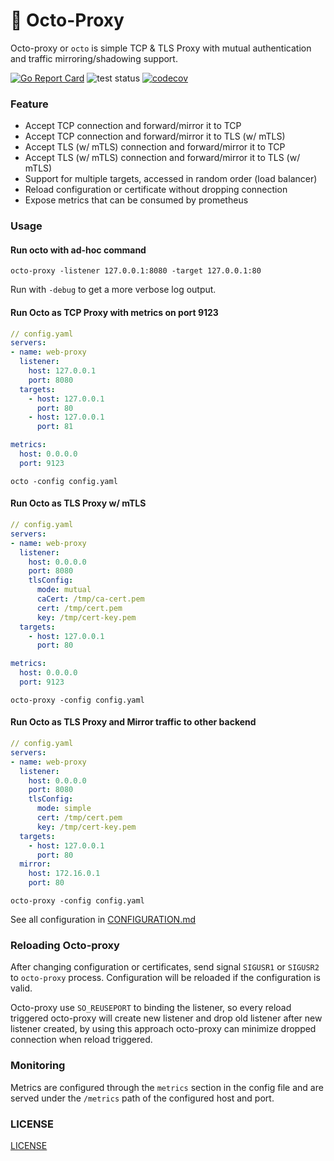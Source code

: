 # 🐙 Octo-Proxy  
Octo-proxy or `octo` is simple TCP & TLS Proxy with mutual authentication and traffic mirroring/shadowing support.

[![Go Report Card](https://goreportcard.com/badge/github.com/nothinux/octo-proxy)](https://goreportcard.com/report/github.com/nothinux/octo-proxy)  ![test status](https://github.com/nothinux/octo-proxy/actions/workflows/test.yml/badge.svg?branch=main)  [![codecov](https://codecov.io/gh/nothinux/octo-proxy/branch/main/graph/badge.svg?token=HBRTW7DX0K)](https://codecov.io/gh/nothinux/octo-proxy)

### Feature
- Accept TCP connection and forward/mirror it to TCP
- Accept TCP connection and forward/mirror it to TLS (w/ mTLS)
- Accept TLS (w/ mTLS) connection and forward/mirror it to TCP
- Accept TLS (w/ mTLS) connection and forward/mirror it to TLS (w/ mTLS)
- Support for multiple targets, accessed in random order (load balancer)
- Reload configuration or certificate without dropping connection
- Expose metrics that can be consumed by prometheus

### Usage
#### Run octo with ad-hoc command
```
octo-proxy -listener 127.0.0.1:8080 -target 127.0.0.1:80
```

Run with `-debug` to get a more verbose log output.

#### Run Octo as TCP Proxy with metrics on port 9123
``` yaml
// config.yaml
servers:
- name: web-proxy
  listener:
    host: 127.0.0.1
    port: 8080
  targets:
    - host: 127.0.0.1
      port: 80
    - host: 127.0.0.1
      port: 81

metrics:
  host: 0.0.0.0
  port: 9123
```

```
octo -config config.yaml
```

#### Run Octo as TLS Proxy w/ mTLS
``` yaml
// config.yaml
servers:
- name: web-proxy
  listener:
    host: 0.0.0.0
    port: 8080
    tlsConfig:
      mode: mutual
      caCert: /tmp/ca-cert.pem
      cert: /tmp/cert.pem
      key: /tmp/cert-key.pem
  targets:
    - host: 127.0.0.1
      port: 80

metrics:
  host: 0.0.0.0
  port: 9123
```

```
octo-proxy -config config.yaml
```

#### Run Octo as TLS Proxy and Mirror traffic to other backend
``` yaml
// config.yaml
servers:
- name: web-proxy
  listener:
    host: 0.0.0.0
    port: 8080
    tlsConfig:
      mode: simple
      cert: /tmp/cert.pem
      key: /tmp/cert-key.pem
  targets:
    - host: 127.0.0.1
      port: 80
  mirror:
    host: 172.16.0.1
    port: 80
```

```
octo-proxy -config config.yaml
```

See all configuration in [CONFIGURATION.md](https://github.com/nothinux/octo-proxy/tree/master/docs/CONFIGURATION.md)

### Reloading Octo-proxy
After changing configuration or certificates, send signal `SIGUSR1` or `SIGUSR2` to `octo-proxy` process. Configuration will be reloaded if the configuration is valid.

Octo-proxy use `SO_REUSEPORT` to binding the listener, so every reload triggered octo-proxy will create new listener and drop old listener after new listener created, by using this approach octo-proxy can minimize dropped connection when reload triggered.

### Monitoring
Metrics are configured through the `metrics` section in the config file and are served under the `/metrics` path of the configured host and port.

### LICENSE
[LICENSE](https://github.com/nothinux/octo-proxy/blob/main/LICENSE.md)
